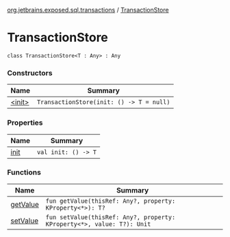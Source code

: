 [org.jetbrains.exposed.sql.transactions](../index.md) / [TransactionStore](.)

# TransactionStore

`class TransactionStore<T : Any> : Any`

### Constructors

| Name | Summary |
|---|---|
| [&lt;init&gt;](-init-.md) | `TransactionStore(init: () -> T = null)` |

### Properties

| Name | Summary |
|---|---|
| [init](init.md) | `val init: () -> T` |

### Functions

| Name | Summary |
|---|---|
| [getValue](get-value.md) | `fun getValue(thisRef: Any?, property: KProperty<*>): T?` |
| [setValue](set-value.md) | `fun setValue(thisRef: Any?, property: KProperty<*>, value: T?): Unit` |
